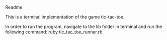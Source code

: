 Readme

This is a terminal implementation of the game tic-tac-toe.

In order to run the program, navigate to the lib folder in terminal and run the following command: ruby tic_tac_toe_runner.rb
